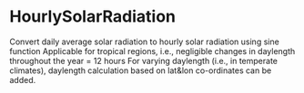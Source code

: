 # HourlySolarRadiation
Convert daily average solar radiation to hourly solar radiation using sine function
Applicable for tropical regions, i.e., negligible changes in daylength throughout the year = 12 hours
For varying daylength (i.e., in temperate climates), daylength calculation based on lat&lon co-ordinates can be added.
